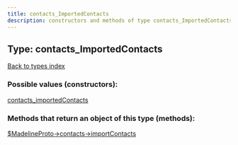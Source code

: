 ```yaml
---
title: contacts_ImportedContacts
description: constructors and methods of type contacts_ImportedContacts
---
```

## Type: contacts\_ImportedContacts  
[Back to types index](index.md)



### Possible values (constructors):

[contacts\_importedContacts](../constructors/contacts_importedContacts.md)  



### Methods that return an object of this type (methods):

[$MadelineProto->contacts->importContacts](../methods/contacts_importContacts.md)  



